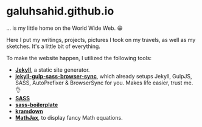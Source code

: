 galuhsahid.github.io
=============================

... is my little home on the World Wide Web. 😁

Here I put my writings, projects, pictures I took on my travels, as well as my sketches. It's a little bit of everything.

To make the website happen, I utilized the following tools:

- [**Jekyll**](http://jekyllrb.org), a static site generator.
- [**jekyll-gulp-sass-browser-sync**](https://github.com/shakyShane/jekyll-gulp-sass-browser-sync), which already setups Jekyll, GulpJS, SASS, AutoPrefixer &amp; BrowserSync for you. Makes life easier, trust me. 👌
- [**SASS**](http://sass-lang.com)
- [**sass-boilerplate**](https://github.com/HugoGiraudel/sass-boilerplate)
- [**kramdown**](https://kramdown.gettalong.org/index.html)
- [**MathJax**](www.mathjax.org/), to display fancy Math equations.
